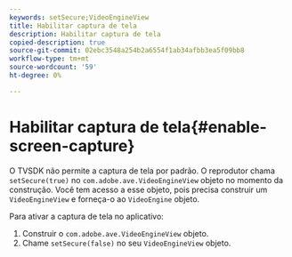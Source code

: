 ```yaml
---
keywords: setSecure;VideoEngineView
title: Habilitar captura de tela
description: Habilitar captura de tela
copied-description: true
source-git-commit: 02ebc3548a254b2a6554f1ab34afbb3ea5f09bb8
workflow-type: tm+mt
source-wordcount: '59'
ht-degree: 0%

---
```


# Habilitar captura de tela{#enable-screen-capture}

O TVSDK não permite a captura de tela por padrão. O reprodutor chama `setSecure(true)` no `com.adobe.ave.VideoEngineView` objeto no momento da construção. Você tem acesso a esse objeto, pois precisa construir um `VideoEngineView` e forneça-o ao `VideoEngine` objeto.

Para ativar a captura de tela no aplicativo:

1. Construir o `com.adobe.ave.VideoEngineView` objeto.
1. Chame `setSecure(false)` no seu `VideoEngineView` objeto.
